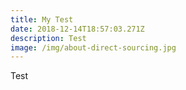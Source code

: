 ```yaml
---
title: My Test
date: 2018-12-14T18:57:03.271Z
description: Test
image: /img/about-direct-sourcing.jpg
---
```

Test

